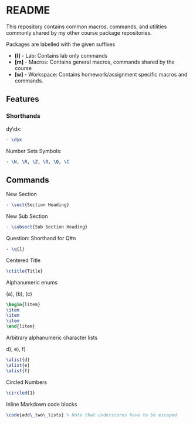 # README

This repository contains common macros, commands, and utilities commonly shared by
my other course package repositories.

Packages are labelled with the given suffixes

- **[l]** - Lab: Contains lab only commands
- **[m]** - Macros: Contains general macros, commands shared by the course
- **[w]** - Workspace: Contains homework/assignment specific macros and commands.

## Features

### Shorthands

dy\dx:
``` latex
- \dyx
```

Number Sets Symbols:
``` latex
- \N, \R, \Z, \O, \Q, \C
```

## Commands

New Section
``` latex
- \sect{Section Heading}
```

New Sub Section
``` latex
- \subsect{Sub Section Heading}
```

Question: Shorthand for Q#n
``` latex
- \q{1}
```

Centered Title
``` latex
\ctitle{Title}
```

Alphanumeric enums

(a), (b), (c)
``` latex
\begin{litem}
\item
\item
\item
\end{litem}
```

Arbitrary alphanumeric character lists

d), e), f)
``` latex
\alist{d}
\alist{e}
\alist{f}
```

Circled Numbers
``` latex
\circled{1}
```

Inline Markdown code blocks
``` latex
\code{add\_two\_lists} % Note that underscores have to be escaped
```
